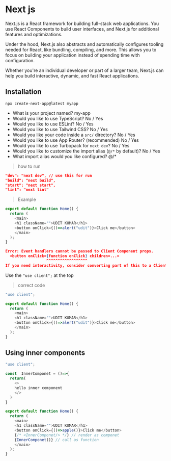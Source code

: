 # Next js

Next.js is a React framework for building full-stack web applications. You use React Components to build user interfaces, and Next.js for additional features and optimizations.

Under the hood, Next.js also abstracts and automatically configures tooling needed for React, like bundling, compiling, and more. This allows you to focus on building your application instead of spending time with configuration.

Whether you're an individual developer or part of a larger team, Next.js can help you build interactive, dynamic, and fast React applications.

## Installation

`npx create-next-app@latest myapp `

- What is your project named? my-app
- Would you like to use TypeScript? No / Yes
- Would you like to use ESLint? No / Yes
- Would you like to use Tailwind CSS? No / Yes
- Would you like your code inside a `src/` directory? No / Yes
- Would you like to use App Router? (recommended) No / Yes
- Would you like to use Turbopack for `next dev`?  No / Yes
- Would you like to customize the import alias (`@/*` by default)? No / Yes
- What import alias would you like configured? @/*

> how to run

```json
"dev": "next dev", // use this for run
"build": "next build",
"start": "next start",
"lint": "next lint"
```

> Example

``` javascript
export default function Home() {
  return (
    <main>
    <h1 className="">UDIT KUMAR</h1>
    <button onClick={()=>alert("udit")}>Click me</button>
    </main>
  );
}
```

```json
Error: Event handlers cannot be passed to Client Component props.
  <button onClick={function onClick} children=...>
                  ^^^^^^^^^^^^^^^^^^
If you need interactivity, consider converting part of this to a Client Component.
```

Use the `"use client";` at the top

> correct code

``` javascript
"use client";

export default function Home() {
  return (
    <main>
    <h1 className="">UDIT KUMAR</h1>
    <button onClick={()=>alert("udit")}>Click me</button>
    </main>
  );
}
```

## Using inner components

``` javascript
"use client";

const  InnerComponet = ()=>{
  return(
    <>
    hello inner component
    </>
  )
}

export default function Home() {
  return (
    <main>
    <h1 className="">UDIT KUMAR</h1>
    <button onClick={()=>apple()}>Click me</button>
    {/* <InnerComponet/> */} // render as componet
    {InnerComponet()} // call as function
    </main>
  );
}
```